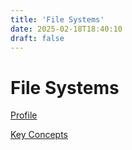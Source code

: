 ```yaml
---
title: 'File Systems'
date: 2025-02-18T18:40:10
draft: false
---
```


# File Systems

[Profile](File%20Systems%201b1236f687714e6c80b05f1a43623bf6/Profile%20ab2c068a26034dcf90d7a704bd3d8a1c.md)

[Key Concepts](File%20Systems%201b1236f687714e6c80b05f1a43623bf6/Key%20Concepts%20725189499e08427a83d1b47e64c118d8.md)
